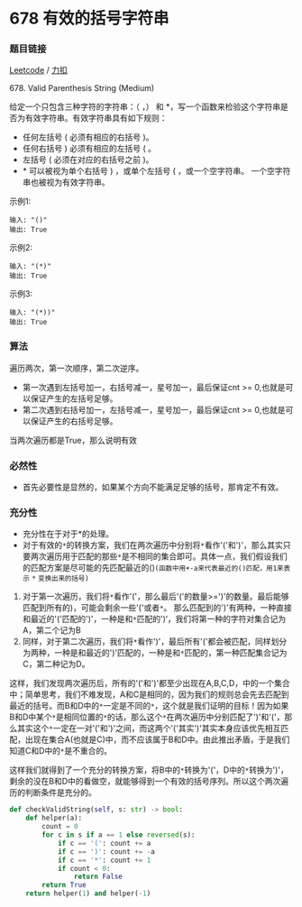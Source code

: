 # 678 有效的括号字符串

### 题目链接

[Leetcode](https://leetcode.com/problems/valid-parenthesis-string/) / [力扣](https://leetcode-cn.com/problems/valid-parenthesis-string/)

678\. Valid Parenthesis String (Medium)

给定一个只包含三种字符的字符串：（ ，） 和 *，写一个函数来检验这个字符串是否为有效字符串。有效字符串具有如下规则：

* 任何左括号 ( 必须有相应的右括号 )。
* 任何右括号 ) 必须有相应的左括号 ( 。
* 左括号 ( 必须在对应的右括号之前 )。
* * 可以被视为单个右括号 ) ，或单个左括号 ( ，或一个空字符串。
一个空字符串也被视为有效字符串。


示例1:

```
输入: "()"
输出: True
```

示例2:

```
输入: "(*)"
输出: True
```

示例3:

```
输入: "(*))"
输出: True
```

### 算法

遍历两次，第一次顺序，第二次逆序。

* 第一次遇到左括号加一，右括号减一，星号加一，最后保证cnt >= 0,也就是可以保证产生的左括号足够。
* 第二次遇到右括号加一，左括号减一，星号加一，最后保证cnt >= 0,也就是可以保证产生的右括号足够。

当两次遍历都是True，那么说明有效

### 必然性

* 首先必要性是显然的，如果某个方向不能满足足够的括号，那肯定不有效。

### 充分性

* 充分性在于对于*的处理。
* 对于有效的`*`的转换方案，我们在两次遍历中分别将`*`看作'('和')'，那么其实只要两次遍历用于匹配的那些`*`是不相同的集合即可。具体一点，我们假设我们的匹配方案是尽可能的先匹配最近的()`(函数中用+-a来代表最近的()匹配，用1来表示` `*` `变换出来的括号)`

1. 对于第一次遍历，我们将`*`看作'('，那么最后'('的数量>=')'的数量。最后能够匹配到所有的)，可能会剩余一些'('或者`*`。 那么匹配到的')'有两种，一种直接和最近的'('匹配的')'，一种是和`*`匹配的')‘，我们将第一种的字符对集合记为A，第二个记为B
2. 同样，对于第二次遍历，我们将`*`看作')'，最后所有'('都会被匹配，同样划分为两种，一种是和最近的')'匹配的，一种是和`*`匹配的，第一种匹配集合记为C，第二种记为D。

这样，我们发现两次遍历后，所有的'('和')'都至少出现在A,B,C,D，中的一个集合中；简单思考，我们不难发现，A和C是相同的，因为我们的规则总会先去匹配到最近的括号。而B和D中的`*`一定是不同的`*`，这个就是我们证明的目标！因为如果B和D中某个`*`是相同位置的`*`的话，那么这个`*`在两次遍历中分别匹配了')'和'('，那么其实这个`*`一定在一对'('和')'之间，而这两个'('其实')'其实本身应该优先相互匹配，出现在集合A(也就是C)中，而不应该属于B和D中。由此推出矛盾，于是我们知道C和D中的`*`是不重合的。

这样我们就得到了一个充分的转换方案，将B中的`*`转换为'('，D中的`*`转换为')'，剩余的没在B和D中的看做空，就能够得到一个有效的括号序列。所以这个两次遍历的判断条件是充分的。


```python
def checkValidString(self, s: str) -> bool:
    def helper(a):
        count = 0
        for c in s if a == 1 else reversed(s):
            if c == '(': count += a
            if c == ')': count += -a
            if c == '*': count += 1
            if count < 0:
                return False
        return True
    return helper(1) and helper(-1)
```
